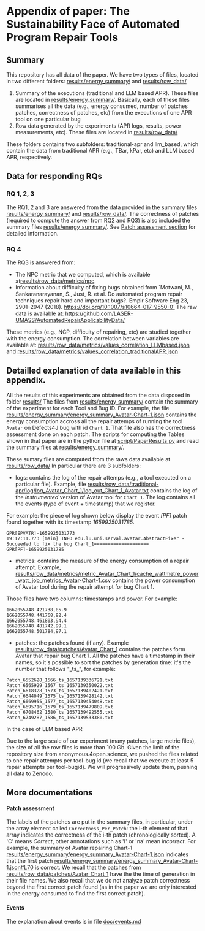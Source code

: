 # Appendix of paper: The Sustainability Face of Automated Program Repair Tools

## Summary

This repository has all data of the paper.
We have two types of files, located in two different folders:  [results/energy_summary/](results/energy_summary/) and [results/row_data/](results/row_data/)
1) Summary of the executions (traditional and LLM based APR). These files are located in [results/energy_summary/](results/energy_summary/).
Basically, each of these files summarises all the data (e.g., energy consumed, number of patches patches, correctness of patches, etc) from the executions of one APR tool on one particular bug
2) Row data generated by the experiments (APR logs, results, power measurements, etc). These files are located in [results/row_data/](results/row_data/)

These folders contains two subfolders: traditional-apr and llm_based, which contain the data from traditional APR (e.g., TBar, kPar, etc) and LLM based APR, respectively.


## Data for responding RQs


### RQ 1, 2, 3 

The RQ1, 2 and 3 are answered from the data provided in the summary files [results/energy_summary/](results/energy_summary/) and [results/row_data/](results/row_data/).
The correctness of patches (required to compute the answer from RQ2 and RQ3) is also included  the summary files [results/energy_summary/](results/energy_summary/). See [Patch assessment section](#patch-assessment) for detailed information.

### RQ 4

The RQ3 is answered from:
- The NPC metric that we computed, which is available at[results/row_data/metrics/npc](results/row_data/metrics/npc).
- Information about difficulty of fixing bugs obtained from ´Motwani, M., Sankaranarayanan, S., Just, R. et al. Do automated program repair techniques repair hard and important bugs?. Empir Software Eng 23, 2901–2947 (2018). https://doi.org/10.1007/s10664-017-9550-0´
The raw data is available at: https://github.com/LASER-UMASS/AutomatedRepairApplicabilityData/ 

These metrics (e.g., NCP, difficulty of repairing, etc) are studied together with the energy consumption.
The correlation between variables are available at: [results/row_data/metrics/values_correlation_LLMbased.json](results/row_data/metrics/values_correlation_LLMbased.json) and [results/row_data/metrics/values_correlation_traditionalAPR.json](results/row_data/metrics/values_correlation_traditionalAPR.json)


## Detailled explanation of data available in this appendix.

All the results of this experiments are obtained from the data disposed in folder [results/](results/)
The files from [results/energy_summary/](results/energy_summary/) contain the summary of the experiment for each Tool and Bug ID.
For example, the file [results/energy_summary/energy_summary_Avatar-Chart-1.json](results/energy_summary/energy_summary_Avatar-Chart-1.json) contains the energy consumption accross all the repair attemps of running the tool `Avatar` on  Defects4J bug with id `Chart 1`. 
That file also has the correctness assessment done on each patch.
The scripts for computing the Tables shown in that paper  are in the python file at [script/PaperResults.py](script/PaperResults.py) and read the summary files at [results/energy_summary/](results/energy_summary/).  

These sumary files are computed from the raws data available at [results/row_data/](results/row_data/)
In particular there are 3 subfolders:
- logs: contains the log of the repair attemps (e.g., a tool executed on a particular file). Example, file [results/row_data/traditional-apr/log/log_Avatar_Chart_1/log_out_Chart_1_Avatar.txt](results/row_data/traditional-apr/log/log_Avatar_Chart_1/log_out_Chart_1_Avatar.txt) contains the log of the *instrumented* version of Avatar tool for `Chart 1`. The log contains all the events (type of event + timestamp) that we register.

For example: the piece of log shown below display the event *[PF]*  patch found together with its timestamp *1659925031785*.
```
GPR[EPVATR]-1659925031773
19:17:11.773 [main] INFO edu.lu.uni.serval.avatar.AbstractFixer - Succeeded to fix the bug Chart_1====================
GPR[PF]-1659925031785

```

- metrics: contains the measure of the energy consumption of a repair attempt. Example, [results/row_data/metrics/metric_Avatar_Chart_1/cache_wattmetre_power_watt_job_metrics_Avatar-Chart-1.csv](results/row_data/metrics/metric_Avatar_Chart_1/cache_wattmetre_power_watt_job_metrics_Avatar-Chart-1.csv) contains the power consumption of Avatar tool during the repair attempt for bug Chart 1. 

Those files have two columns: timestamps and power. For example:
```
1662055748.421738,85.9
1662055748.441768,92.4
1662055748.461803,94.4
1662055748.481742,99.1
1662055748.501784,97.1
```
- patches: the patches found (if any). Example [results/row_data/patches/Avatar_Chart_1](results/row_data/patches/Avatar_Chart_1) contains the patches form Avatar that repair  bug Chart 1. All the patches have a timestamp in their names, so it's possible to sort the patches by generation time: it's the number that follows "\_ts\_",  for example:
```
Patch_6552628_1566_ts_1657139336721.txt
Patch_6565929_1567_ts_1657139350022.txt
Patch_6618328_1573_ts_1657139402421.txt
Patch_6644049_1575_ts_1657139428142.txt
Patch_6669955_1577_ts_1657139454048.txt
Patch_6695716_1579_ts_1657139479809.txt
Patch_6708462_1580_ts_1657139492555.txt
Patch_6749287_1586_ts_1657139533380.txt
```

In the case of LLM based APR

Due to the large scale of our experiment (many patches, large metric files), the size of all the row files is more than 100 Gb. Given the limit of the repository size from anonymous.4open.science, we pushed the files related to one repair attempts per tool-bug id (we recall that we execute at least  5 repair attempts per tool-bugid).
We will progressively update them, pushing all data to Zenodo.


 
## More documentations


#### Patch assessment
The labels of the patches are put in the summary files, in particular, under the array element called `Correctness_Per_Patch`: the i-th element of that array indicates the correctness of the i-th patch (chronologically sorted). A 'C' means *Correct*, other annotations such as 'I' or 'na' mean *incorrect*.
For example,  the summary of Avatar repairing Chart-1  [results/energy_summary/energy_summary_Avatar-Chart-1.json](results/energy_summary/energy_summary_Avatar-Chart-1.json)
indicates that the first patch [results/energy_summary/energy_summary_Avatar-Chart-1.json#L70](results/energy_summary/energy_summary_Avatar-Chart-1.json#L70) is correct. We recall that the patches from  [results/row_data/patches/Avatar_Chart_1](results/row_data/patches/Avatar_Chart_1) have the the time of generation in their file names.
We also recall that we do not analyze patch correctness beyond the first correct patch found (as in the paper we are only interested in the energy consumed to find the first correct patch).


#### Events
The explanation about events is in file  [doc/events.md](doc/events.md)



